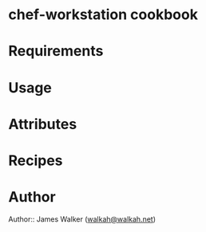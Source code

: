 # chef-workstation cookbook

# Requirements

# Usage

# Attributes

# Recipes

# Author

Author:: James Walker (<walkah@walkah.net>)
